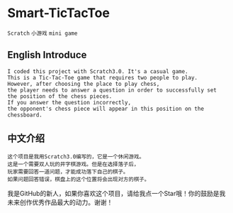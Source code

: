 # Smart-TicTacToe
`Scratch` `小游戏` `mini game`
## English Introduce
    I coded this project with Scratch3.0. It's a casual game. 
    This is a Tic-Tac-Toe game that requires two people to play. 
    However, after choosing the place to play chess,
    the player needs to answer a question in order to successfully set  the position of the chess pieces.
    If you answer the question incorrectly,
    the opponent's chess piece will appear in this position on the chessboard.
## 中文介绍
    这个项目是我用Scratch3.0编写的，它是一个休闲游戏。
    这是一个需要双人玩的井字棋游戏。但是在选择落子后，
    玩家需要回答一道问题，才能成功落下自己的棋子。
    如果问题回答错误，棋盘上的这个位置将会出现对方的棋子。

我是GitHub的新人，如果你喜欢这个项目，请给我点一个Star哦！你的鼓励是我未来创作优秀作品最大的动力。谢谢！
